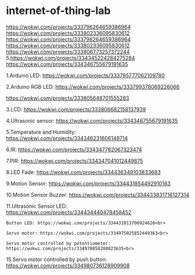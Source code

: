 # internet-of-thing-lab

https://wokwi.com/projects/333796264659386964<br>
https://wokwi.com/projects/333802336095830612<br>
https://wokwi.com/projects/333796264659386964<br>
https://wokwi.com/projects/333802336095830612<br>
https://wokwi.com/projects/333806773257372244<br>
5.https://wokwi.com/projects/334345224284275284<br>
https://wokwi.com/projects/334346755679191635<br>




1.Arduino LED:
https://wokwi.com/projects/333795777062109780<br>

2.Arduino RGB LED: https://wokwi.com/projects/333799378069226066<br>

https://wokwi.com/projects/333805648701555283<br>

3.LCD: https://wokwi.com/projects/333806682158137939<br>

4.Ultrasonic sensor: https://wokwi.com/projects/334346755679191635<br>

5.Temperature and Humidity: https://wokwi.com/projects/334346231606149714<br>

6.IR: https://wokwi.com/projects/334347782067323474<br>

7.PIR: https://wokwi.com/projects/334347041012449875<br>

8.LED Fade: https://wokwi.com/projects/334436349103833683<br>

9.Motion Sensor: https://wokwi.com/projects/334431854492910163<br>

10.Motion Sensor Buzzer: https://wokwi.com/projects/334433831716127314<br>

11.Ultrasonic Sensor LED: https://wokwi.com/projects/334434440478458452<br>

    Button LED: https://wokwi.com/projects/334431013706924626<br>

    Servo motor: https://wokwi.com/projects/334975025852449363<br>

    Servo motor controlled by potentiometer: https://wokwi.com/projects/334978058200023635<br>

15.Servo motor controlled by push button: https://wokwi.com/projects/334980736128909908<br>
